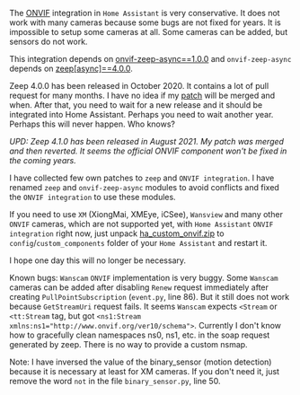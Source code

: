 The [ONVIF](https://www.home-assistant.io/integrations/onvif/) integration in `Home Assistant` is very conservative.
It does not work with many cameras because some bugs are not fixed for years.
It is impossible to setup some cameras at all. Some cameras can be added, but sensors do not work.

This integration depends on [onvif-zeep-async==1.0.0](https://github.com/hunterjm/python-onvif-zeep-async) and `onvif-zeep-async` depends on [zeep[async]==4.0.0](https://github.com/mvantellingen/python-zeep).

Zeep 4.0.0 has been released in October 2020. It contains a lot of pull request for many months. I have no idea if my [patch](https://github.com/mvantellingen/python-zeep/pull/1206) will be merged and when.
After that, you need to wait for a new release and it should be integrated into Home Assistant.
Perhaps you need to wait another year. Perhaps this will never happen. Who knows?

*UPD: Zeep 4.1.0 has been released in August 2021. My patch was merged and then reverted. It seems the official ONVIF component won't be fixed in the coming years.*

I have collected few own patches to `zeep` and `ONVIF integration`.
I have renamed `zeep` and `onvif-zeep-async` modules to avoid conflicts and fixed the `ONVIF integration` to use these modules.

If you need to use `XM` (XiongMai, XMEye, iCSee), `Wansview` and many other `ONVIF` cameras, which are not supported yet, with `Home Assistant` `ONVIF integration` right now,
just unpack [ha_custom_onvif.zip](https://github.com/slydiman/ha_custom_onvif/releases/latest) to `config`/`custom_components` folder of your `Home Assistant` and restart it.

I hope one day this will no longer be necessary.

Known bugs: `Wanscam` `ONVIF` implementation is very buggy. Some `Wanscam` cameras can be added after disabling `Renew` request immediately after creating `PullPointSubscription` (`event.py`, line 86).
But it still does not work because `GetStreamUri` request fails. It seems `Wanscam` expects `<Stream` or `<tt:Stream` tag, but got `<ns1:Stream xmlns:ns1="http://www.onvif.org/ver10/schema">`.
Currently I don't know how to gracefully clean namespaces ns0, ns1, etc. in the soap request generated by zeep. There is no way to provide a custom nsmap.

Note: I have inversed the value of the binary_sensor (motion detection) because it is necessary at least for XM cameras.
If you don't need it, just remove the word `not` in the file `binary_sensor.py`, line 50.
